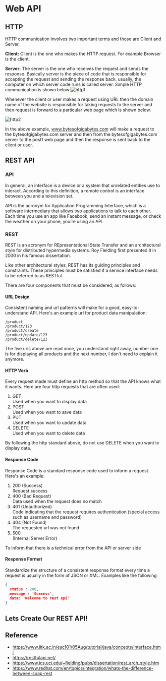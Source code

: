 # Web API

## HTTP
HTTP communication involves two important terms and those are Client and Server.

**Client:** Client is the one who makes the HTTP request. For example Browser is the client.

**Server:** The server is the one who receives the request and sends the response. Basically server is the piece of code that is responsible for accepting the request and sending the response back. usually, the computer on which server code runs is called server. Simple HTTP communication is shown below
![http1](https://bytesofgigabytes.com/IMAGES/Networking/HTTPcommuncation/http%20communication.png)

Whenever the client or user makes a request using URL then the domain name of the website is responsible for taking requests to the server and then request is forward to a particular web page which is shown below.

![http2](https://bytesofgigabytes.com/IMAGES/Networking/HTTPcommuncation/http%20praticle%20example.png)

In the above example, www.bytesofgigabytes.com will make a request to the bytesofgigabytes.com server and then from the bytesofgigabytes.com server to the post1 web page and then the response is sent back to the client or user.

## REST API
### API
In general, an interface is a device or a system that unrelated entities use to interact. According to this definition, a remote control is an interface between you and a television set.

API is the acronym for Application Programming Interface, which is a software intermediary that allows two applications to talk to each other. Each time you use an app like Facebook, send an instant message, or check the weather on your phone, you’re using an API.

### REST
REST is an acronym for REpresentational State Transfer and an architectural style for distributed hypermedia systems. Roy Fielding first presented it in 2000 in his famous dissertation.

Like other architectural styles, REST has its guiding principles and constraints. These principles must be satisfied if a service interface needs to be referred to as RESTful.

There are four components that must be considered, as follows:

#### URL Design
Consistent naming and url patterns will make for a good, easy-to-understand API. Here's an example url for product data manipulation:
```
/product
/product/123
/product/create
/product/update/123
/product/delete/123
```

The five urls above are read once, you understand right away, number one is for displaying all products and the next number, I don't need to explain it anymore.

#### HTTP Verb
Every request made must define an http method so that the API knows what it wants. Here are four http requests that are often used:

1. GET <br>
   Used when you want to display data
2. POST <br>
   Used when you want to save data
3. PUT <br>
   Used when you want to update data
4. DELETE <br>
   Used when you want to delete data
   
By following the http standard above, do not use DELETE when you want to display data.

#### Response Code
Response Code is a standard response code used to inform a request. Here's an example:

1. 200 (Success) <br> Request success
2. 400 (Bad Request) <br>  Data used when the request does no match
3. 401 (Unauthorized) <br>  Code indicating that the request requires authentication (special access such as username and password)
4. 404 (Not Found) <br>  The requested url was not found
5. 500 <br>  (Internal Server Error)

To inform that there is a technical error from the API or server side

#### Response Format
Standardize the structure of a consistent response format every time a request is usually in the form of JSON or XML. Examples like the following
```json
{ 
  status : 200, 
  message : 'Success', 
  data: 'Welcome to rest api' 
}
```

## Lets Create Our REST API!
## Reference
- https://www.iitk.ac.in/esc101/05Aug/tutorial/java/concepts/interface.html
- https://restfulapi.net/
- https://www.ics.uci.edu/~fielding/pubs/dissertation/rest_arch_style.htm
- https://www.redhat.com/en/topics/integration/whats-the-difference-between-soap-rest